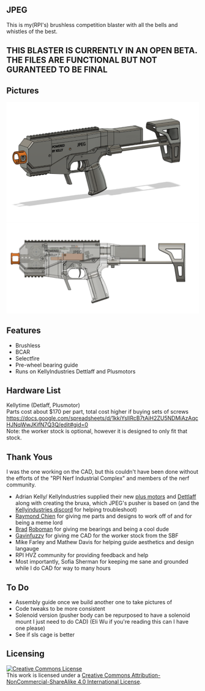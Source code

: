 ## JPEG
This is my(RPI's) brushless competition blaster with all the bells and whistles of the best.

## THIS BLASTER IS CURRENTLY IN AN OPEN BETA. THE FILES ARE FUNCTIONAL BUT NOT GURANTEED TO BE FINAL

## Pictures
<img src="JPEG.png">
<img src="JPEGClear.png">

## Features

- Brushless
- BCAR
- Selectfire
- Pre-wheel bearing guide
- Runs on KellyIndustries Dettlaff and Plusmotors

## Hardware List
Kellytime (Detlaff, Plusmotor)  
Parts cost about $170 per part, total cost higher if buying sets of screws  
https://docs.google.com/spreadsheets/d/1kkiYsIlRcB7tAiH2ZU5NDMiAzAqcHJNqWwJKifN7Q3Q/edit#gid=0  
Note: the worker stock is optional, however it is designed to only fit that stock.

## Thank Yous
I was the one working on the CAD, but this couldn't have been done without the efforts of the "RPI Nerf Industrial Complex" and members of the nerf community.
- Adrian Kelly/ KellyIndustries supplied their new [plus motors](https://kellyindustries.us/collections/flywheel-parts/products/plus-motor-brushless) and [Dettlaff](https://kellyindustries.us/collections/flywheel-parts/products/dettlaff-brushless-blaster-controller) along with creating the bruxa, which JPEG's pusher is based on (and the [Kellyindustries discord](https://discord.gg/gnhjt6QDAX) for helping troubleshoot)
- [Raymond Chien](https://www.linkedin.com/in/raymond-chien-1a0341229?original_referer=https%3A%2F%2Fwww.google.com%2F) for giving me parts and designs to work off of and for being a meme lord
- [Brad](https://thefactoryamsterdam.com/) [Roboman](https://roboman.net/) for giving me  bearings and being a cool dude
- [Gavinfuzzy](https://www.etsy.com/shop/GavinfuzzyCustoms) for giving me CAD for the worker stock from the SBF
- Mike Farley and Mathew Davis for helping guide aesthetics and design langauge
- RPI HVZ community for providing feedback and help
- Most importantly, Sofia Sherman for keeping me sane and grounded while I do CAD for way to many hours

## To Do
- Assembly guide once we build another one to take pictures of
- Code tweaks to be more consistent
- Solenoid version (pusher body can be repurposed to have a solenoid mount I just need to do CAD) (Eli Wu if you're reading this can I have one please)
- See if sls cage is better


## Licensing
<a rel="license" href="http://creativecommons.org/licenses/by-nc-sa/4.0/"><img alt="Creative Commons License" style="border-width:0" src="https://i.creativecommons.org/l/by-nc-sa/4.0/88x31.png" /></a><br />This work is licensed under a <a rel="license" href="http://creativecommons.org/licenses/by-nc-sa/4.0/">Creative Commons Attribution-NonCommercial-ShareAlike 4.0 International License</a>.
